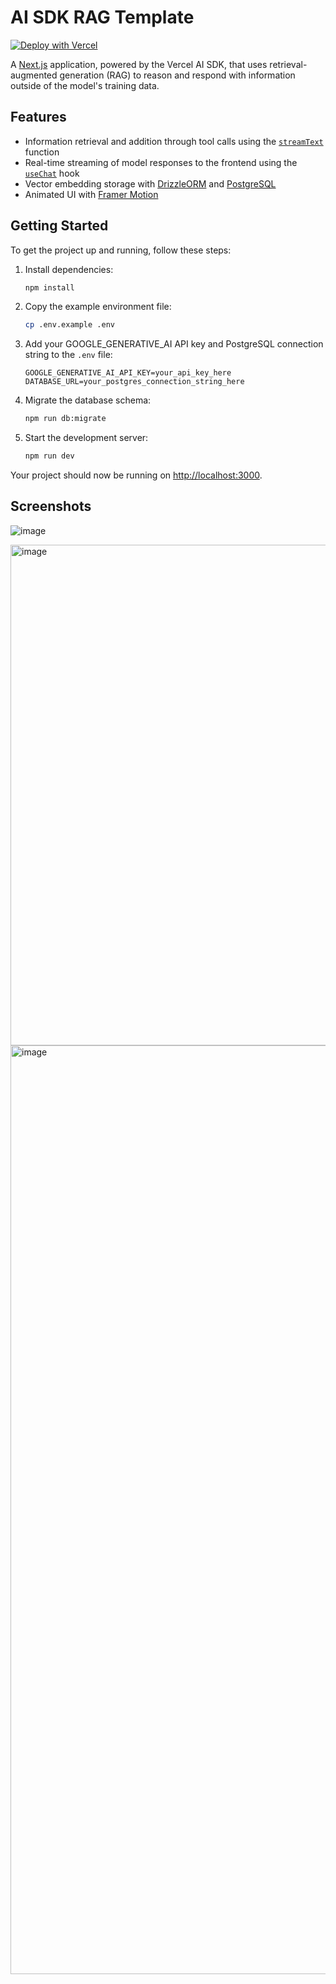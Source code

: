 # AI SDK RAG Template

[![Deploy with Vercel](https://vercel.com/button)](https://vercel.com/new/clone?repository-url=https%3A%2F%2Fgithub.com%2Fnicoalbanese%2Fai-sdk-rag-template&env=OPENAI_API_KEY&envDescription=You%20will%20need%20an%20OPENAI%20API%20Key.&project-name=ai-sdk-rag&repository-name=ai-sdk-rag&stores=%5B%7B%22type%22%3A%22postgres%22%7D%5D&skippable-integrations=1)

A [Next.js](https://nextjs.org/) application, powered by the Vercel AI SDK, that uses retrieval-augmented generation (RAG) to reason and respond with information outside of the model's training data.

## Features

- Information retrieval and addition through tool calls using the [`streamText`](https://sdk.vercel.ai/docs/reference/ai-sdk-core/stream-text) function
- Real-time streaming of model responses to the frontend using the [`useChat`](https://sdk.vercel.ai/docs/reference/ai-sdk-ui/use-chat) hook
- Vector embedding storage with [DrizzleORM](https://orm.drizzle.team/) and [PostgreSQL](https://www.postgresql.org/)
- Animated UI with [Framer Motion](https://www.framer.com/motion/)

## Getting Started

To get the project up and running, follow these steps:

1. Install dependencies:

   ```bash
   npm install
   ```

2. Copy the example environment file:

   ```bash
   cp .env.example .env
   ```

3. Add your GOOGLE_GENERATIVE_AI API key and PostgreSQL connection string to the `.env` file:

   ```
   GOOGLE_GENERATIVE_AI_API_KEY=your_api_key_here
   DATABASE_URL=your_postgres_connection_string_here
   ```

4. Migrate the database schema:

   ```bash
   npm run db:migrate
   ```

5. Start the development server:
   ```bash
   npm run dev
   ```

Your project should now be running on [http://localhost:3000](http://localhost:3000).

## Screenshots

![image](https://github.com/user-attachments/assets/1a60d12a-e681-45b4-ad3f-93529b3c2f1e)


<img width="801" alt="image" src="https://github.com/user-attachments/assets/d58c9d6d-5dc9-4b7f-9957-222422789415" />

<img width="1486" alt="image" src="https://github.com/user-attachments/assets/493e4d36-432f-4545-a3bb-8f187b16c86f" />


